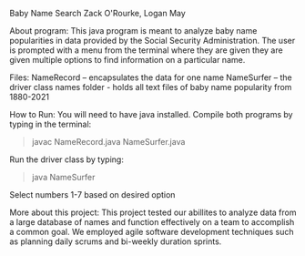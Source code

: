 Baby Name Search
Zack O'Rourke, Logan May


About program:
This java program is meant to analyze baby name popularities in data provided by the Social Security Administration. The user is prompted with a menu from the terminal
where they are given they are given multiple options to find information on a particular name. 


Files:
NameRecord – encapsulates the data for one name 
NameSurfer – the driver class 
names folder - holds all text files of baby name popularity from 1880-2021


How to Run:
You will need to have java installed.
Compile both programs by typing in the terminal:
> javac NameRecord.java NameSurfer.java

Run the driver class by typing:
> java NameSurfer

Select numbers 1-7 based on desired option



More about this project:
This project tested our abillites to analyze data from a large database of names and function effectively on a team to 
accomplish a common goal. We employed agile software development techniques such as planning daily scrums and bi-weekly duration sprints. 

